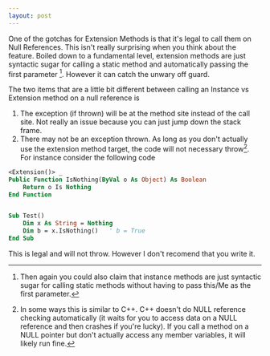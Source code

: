 ```yaml
---
layout: post
---
```

One of the gotchas for Extension Methods is that it's legal to call them on Null References.  This isn't really surprising when you think about the feature.  Boiled down to a fundamental level, extension methods are just syntactic sugar for calling a static method and automatically passing the first parameter [^1].  However it can catch the unwary off guard.

The two items that are a little bit different between calling an Instance vs Extension method on a null reference is

  1. The exception (if thrown) will be at the method site instead of the call site.  Not really an issue because you can just jump down the stack frame. 
  2. There may not be an exception thrown.  As long as you don't actually use the extension method target, the code will not necessary throw[^2].  For instance consider the following code
    
``` vb
<Extension()> _
Public Function IsNothing(ByVal o As Object) As Boolean
    Return o Is Nothing
End Function


Sub Test()
    Dim x As String = Nothing
    Dim b = x.IsNothing()   ' b = True
End Sub
```

This is legal and will not throw.  However I don't recomend that you write it.

[^1]: Then again you could also claim that instance methods are just syntactic sugar for calling static methods without having to pass this/Me as the first parameter.

[^2]: In some ways this is similar to C++.  C++ doesn't do NULL reference checking automatically (it waits for you to access data on a NULL reference and then crashes if you're lucky).  If you call a method on a NULL pointer but don't actually access any member variables, it will likely run fine.

